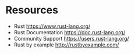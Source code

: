 # Resources


- Rust https://www.rust-lang.org/
- Rust Documentation https://doc.rust-lang.org/
- Community Support https://users.rust-lang.org/
- Rust by example http://rustbyexample.com/
